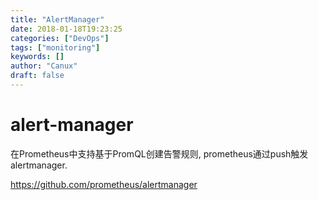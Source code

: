 ```yaml
---
title: "AlertManager"
date: 2018-01-18T19:23:25
categories: ["DevOps"]
tags: ["monitoring"]
keywords: []
author: "Canux"
draft: false
---
```


# alert-manager

在Prometheus中支持基于PromQL创建告警规则, prometheus通过push触发alertmanager.

<https://github.com/prometheus/alertmanager>
